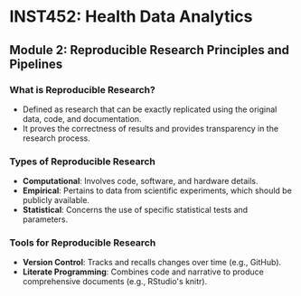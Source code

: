 # INST452: Health Data Analytics

## Module 2: Reproducible Research Principles and Pipelines

### What is Reproducible Research?

- Defined as research that can be exactly replicated using the original data, code, and documentation.
- It proves the correctness of results and provides transparency in the research process.

### Types of Reproducible Research

- **Computational**: Involves code, software, and hardware details.
- **Empirical**: Pertains to data from scientific experiments, which should be publicly available.
- **Statistical**: Concerns the use of specific statistical tests and parameters.

### Tools for Reproducible Research

- **Version Control**: Tracks and recalls changes over time (e.g., GitHub).
- **Literate Programming**: Combines code and narrative to produce comprehensive documents (e.g., RStudio's knitr).
